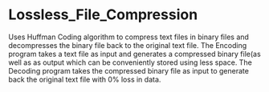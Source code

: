 # Lossless_File_Compression
Uses Huffman Coding algorithm to compress text files in binary files and decompresses the binary file back to the original text file.
The Encoding program takes a text file as input and generates a compressed binary file(as well as as output which can be
conveniently stored using less space.
The Decoding program takes the compressed binary file as input to generate back the original text file with 0%
loss in data.
